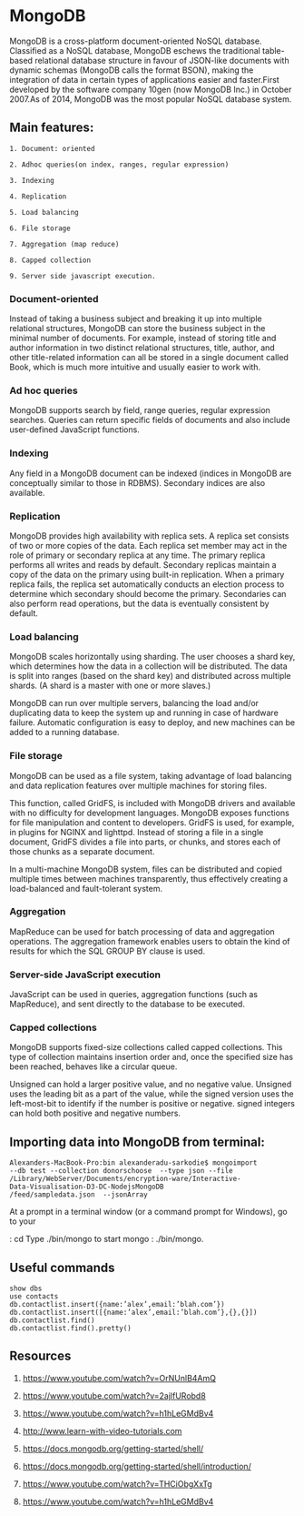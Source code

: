 # MongoDB



MongoDB  is a cross-platform document-oriented  NoSQL database. Classified as a NoSQL database, MongoDB eschews the traditional table-based relational database structure in favour of JSON-like documents with dynamic schemas (MongoDB calls the format BSON), making the integration of data in certain types of applications easier and faster.First developed by the software company 10gen (now MongoDB Inc.) in October 2007.As of 2014, MongoDB was the most popular NoSQL database system.

## Main features:

```
1. Document: oriented

2. Adhoc queries(on index, ranges, regular expression)

3. Indexing

4. Replication

5. Load balancing

6. File storage

7. Aggregation (map reduce)

8. Capped collection

9. Server side javascript execution.
```


### Document-oriented

   Instead of taking a business subject and breaking it up into multiple relational structures, MongoDB can store the business subject in the minimal number of documents. For example, instead of storing title and author information in two distinct relational structures, title, author, and other title-related information can all be stored in a single document called Book, which is much more intuitive and usually easier to work with.

### Ad hoc queries

   MongoDB supports search by field, range queries, regular expression searches. Queries can return specific fields of documents and also include user-defined JavaScript functions.

### Indexing

   Any field in a MongoDB document can be indexed (indices in MongoDB are conceptually similar to those in RDBMS). Secondary indices are also available.

### Replication

MongoDB provides high availability with replica sets. A replica set consists of two or more copies of the data. Each replica set member may act in the role of primary or secondary replica at any time. The primary replica performs all writes and reads by default. Secondary replicas maintain a copy of the data on the primary using built-in replication. When a primary replica fails, the replica set automatically conducts an election process to determine which secondary should become the primary. Secondaries can also perform read operations, but the data is eventually consistent by default.

### Load balancing

MongoDB scales horizontally using sharding. The user chooses a shard key, which determines how the data in a collection will be distributed. The data is split into ranges (based on the shard key) and distributed across multiple shards. (A shard is a master with one or more slaves.)

MongoDB can run over multiple servers, balancing the load and/or duplicating data to keep the system up and running in case of hardware failure. Automatic configuration is easy to deploy, and new machines can be added to a running database.

### File storage

MongoDB can be used as a file system, taking advantage of load balancing and data replication features over multiple machines for storing files.

This function, called GridFS, is included with MongoDB drivers and available with no difficulty for development languages. MongoDB exposes functions for file manipulation and content to developers. GridFS is used, for example, in plugins for NGINX and lighttpd. Instead of storing a file in a single document, GridFS divides a file into parts, or chunks, and stores each of those chunks as a separate document.

In a multi-machine MongoDB system, files can be distributed and copied multiple times between machines transparently, thus effectively creating a load-balanced and fault-tolerant system.

### Aggregation

MapReduce can be used for batch processing of data and aggregation operations. The aggregation framework enables users to obtain the kind of results for which the SQL GROUP BY clause is used.

### Server-side JavaScript execution

JavaScript can be used in queries, aggregation functions (such as MapReduce), and sent directly to the database to be executed.

### Capped collections

MongoDB supports fixed-size collections called capped collections. This type of collection maintains insertion order and, once the specified size has been reached, behaves like a circular queue. 

Unsigned can hold a larger positive value, and no negative value. Unsigned uses the leading bit as a part of the value, while the signed version uses the left-most-bit to identify if the number is positive or negative. signed integers can hold both positive and negative numbers.



## Importing data into MongoDB from terminal:

```
Alexanders-MacBook-Pro:bin alexanderadu-sarkodie$ mongoimport
--db test --collection donorschoose  --type json --file 
/Library/WebServer/Documents/encryption-ware/Interactive-
Data-Visualisation-D3-DC-NodejsMongoDB
/feed/sampledata.json  --jsonArray

```


At a prompt in a terminal window (or a command prompt for Windows), go to your

 <mongodb installation dir> : cd <mongodb installation dir>
Type ./bin/mongo to start mongo : ./bin/mongo.



## Useful commands

```
show dbs
use contacts
db.contactlist.insert({name:’alex’,email:’blah.com’})
db.contactlist.insert([{name:’alex’,email:’blah.com’},{},{}])
db.contactlist.find()
db.contactlist.find().pretty()

```

## Resources

1. https://www.youtube.com/watch?v=OrNUnlB4AmQ 

2. https://www.youtube.com/watch?v=2ajlfURobd8 

3. https://www.youtube.com/watch?v=h1hLeGMdBv4

4. http://www.learn-with-video-tutorials.com

5. https://docs.mongodb.org/getting-started/shell/

6. https://docs.mongodb.org/getting-started/shell/introduction/

7. https://www.youtube.com/watch?v=THCiObgXxTg

8. https://www.youtube.com/watch?v=h1hLeGMdBv4
